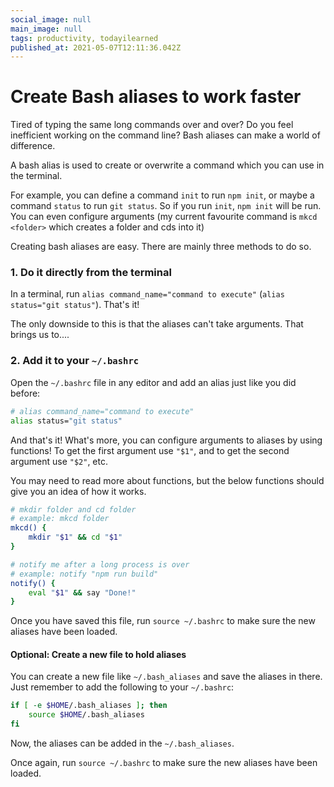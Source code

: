 ```yaml
---
social_image: null
main_image: null
tags: productivity, todayilearned
published_at: 2021-05-07T12:11:36.042Z
---
```


# Create Bash aliases to work faster

Tired of typing the same long commands over and over? Do you feel inefficient working on the command line? Bash aliases can make a world of difference. 

A bash alias is used to create or overwrite a command which you can use in the terminal.

For example, you can define a command `init` to run `npm init`, or maybe a command `status` to run `git status`. So if you run `init`, `npm init` will be run. You can even configure arguments (my current favourite command is `mkcd <folder>` which creates a folder and cds into it)

Creating bash aliases are easy. There are mainly three methods to do so.

### 1. Do it directly from the terminal

In a terminal, run `alias command_name="command to execute"` (`alias status="git status"`). That's it!

The only downside to this is that the aliases can't take arguments. That brings us to....

### 2. Add it to your `~/.bashrc`

Open the `~/.bashrc` file in any editor and add an alias just like you did before:

```sh
# alias command_name="command to execute"
alias status="git status"
```

And that's it! What's more, you can configure arguments to aliases by using functions! To get the first argument use `"$1"`, and to get the second argument use `"$2"`, etc.

You may need to read more about functions, but the below functions should give you an idea of how it works.

```sh
# mkdir folder and cd folder
# example: mkcd folder
mkcd() {
	mkdir "$1" && cd "$1"
}

# notify me after a long process is over
# example: notify "npm run build"
notify() {
	eval "$1" && say "Done!"
}
```

Once you have saved this file, run `source ~/.bashrc` to make sure the new aliases have been loaded.

#### Optional: Create a new file to hold aliases

You can create a new file like `~/.bash_aliases` and save the aliases in there. Just remember to add the following to your `~/.bashrc`:

```sh
if [ -e $HOME/.bash_aliases ]; then
    source $HOME/.bash_aliases
fi
```

Now, the aliases can be added in the `~/.bash_aliases`.

Once again, run `source ~/.bashrc` to make sure the new aliases have been loaded.